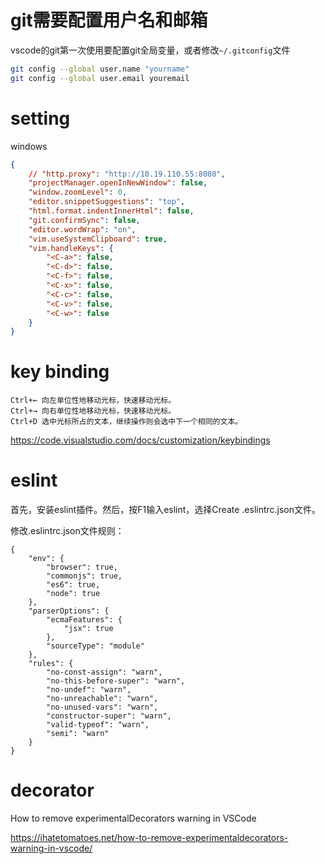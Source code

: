 # git需要配置用户名和邮箱

vscode的git第一次使用要配置git全局变量，或者修改``~/.gitconfig``文件

```bash
git config --global user.name "yourname"
git config --global user.email youremail
```

# setting

windows

```json
{
    // "http.proxy": "http://10.19.110.55:8080",
    "projectManager.openInNewWindow": false,
    "window.zoomLevel": 0,
    "editor.snippetSuggestions": "top",
    "html.format.indentInnerHtml": false,
    "git.confirmSync": false,
    "editor.wordWrap": "on",
    "vim.useSystemClipboard": true,
    "vim.handleKeys": {
        "<C-a>": false,
        "<C-d>": false,
        "<C-f>": false,
        "<C-x>": false,
        "<C-c>": false,
        "<C-v>": false,
        "<C-w>": false
    }
}
```

# key binding

```
Ctrl+← 向左单位性地移动光标，快速移动光标。
Ctrl+→ 向右单位性地移动光标，快速移动光标。
Ctrl+D 选中光标所占的文本，继续操作则会选中下一个相同的文本。
```

https://code.visualstudio.com/docs/customization/keybindings 

# eslint

首先，安装eslint插件。然后，按F1输入eslint，选择Create .eslintrc.json文件。

修改.eslintrc.json文件规则：

```
{
    "env": {
        "browser": true,
        "commonjs": true,
        "es6": true,
        "node": true
    },
    "parserOptions": {
        "ecmaFeatures": {
            "jsx": true
        },
        "sourceType": "module"
    },
    "rules": {
        "no-const-assign": "warn",
        "no-this-before-super": "warn",
        "no-undef": "warn",
        "no-unreachable": "warn",
        "no-unused-vars": "warn",
        "constructor-super": "warn",
        "valid-typeof": "warn",
        "semi": "warn"
    }
}
```

# decorator

How to remove experimentalDecorators warning in VSCode

https://ihatetomatoes.net/how-to-remove-experimentaldecorators-warning-in-vscode/